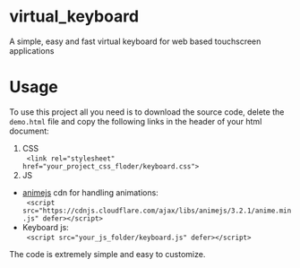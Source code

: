 # virtual_keyboard
A simple, easy and fast virtual keyboard for web based touchscreen applications

# Usage
To use this project all you need is to download the source code, delete the ``demo.html`` file and copy the following links in the header of your html document:<br/>
1. CSS <br/>
`` <link rel="stylesheet" href="your_project_css_floder/keyboard.css">``	
2. JS <br/>
- <a href="https://github.com/juliangarnier/animeutm_source=cdnjs&utm_medium=cdnjs_link&utm_campaign=cdnjs_library">animejs</a> cdn for handling animations:<br/>
`` <script src="https://cdnjs.cloudflare.com/ajax/libs/animejs/3.2.1/anime.min.js" defer></script>``	<br/>
- Keyboard js:<br/>
`` <script src="your_js_folder/keyboard.js" defer></script>``	

The code is extremely simple and easy to customize.
 
